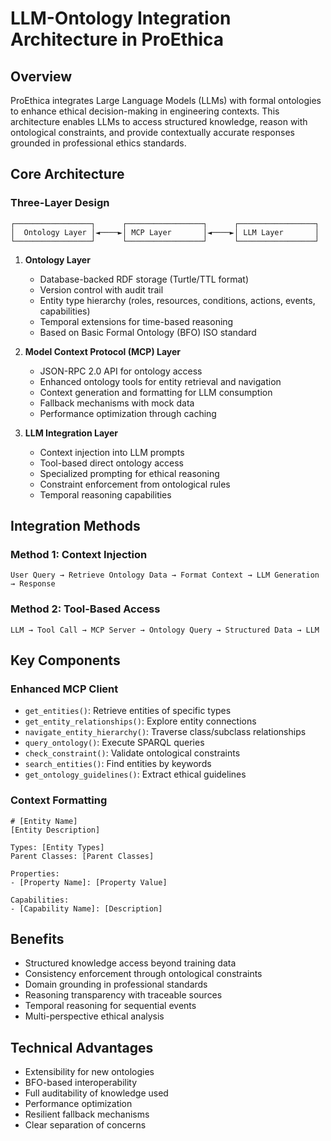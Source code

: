 # LLM-Ontology Integration Architecture in ProEthica

## Overview

ProEthica integrates Large Language Models (LLMs) with formal ontologies to enhance ethical decision-making in engineering contexts. This architecture enables LLMs to access structured knowledge, reason with ontological constraints, and provide contextually accurate responses grounded in professional ethics standards.

## Core Architecture

### Three-Layer Design

```
┌─────────────────┐      ┌─────────────────┐      ┌─────────────────┐
│  Ontology Layer │◄────►│ MCP Layer       │◄────►│ LLM Layer       │
└─────────────────┘      └─────────────────┘      └─────────────────┘
```

1. **Ontology Layer**
   - Database-backed RDF storage (Turtle/TTL format)
   - Version control with audit trail
   - Entity type hierarchy (roles, resources, conditions, actions, events, capabilities)
   - Temporal extensions for time-based reasoning
   - Based on Basic Formal Ontology (BFO) ISO standard

2. **Model Context Protocol (MCP) Layer**
   - JSON-RPC 2.0 API for ontology access
   - Enhanced ontology tools for entity retrieval and navigation
   - Context generation and formatting for LLM consumption
   - Fallback mechanisms with mock data
   - Performance optimization through caching

3. **LLM Integration Layer**
   - Context injection into LLM prompts
   - Tool-based direct ontology access
   - Specialized prompting for ethical reasoning
   - Constraint enforcement from ontological rules
   - Temporal reasoning capabilities

## Integration Methods

### Method 1: Context Injection
```
User Query → Retrieve Ontology Data → Format Context → LLM Generation → Response
```

### Method 2: Tool-Based Access
```
LLM → Tool Call → MCP Server → Ontology Query → Structured Data → LLM
```

## Key Components

### Enhanced MCP Client
- `get_entities()`: Retrieve entities of specific types
- `get_entity_relationships()`: Explore entity connections
- `navigate_entity_hierarchy()`: Traverse class/subclass relationships
- `query_ontology()`: Execute SPARQL queries
- `check_constraint()`: Validate ontological constraints
- `search_entities()`: Find entities by keywords
- `get_ontology_guidelines()`: Extract ethical guidelines

### Context Formatting
```
# [Entity Name]
[Entity Description]

Types: [Entity Types]
Parent Classes: [Parent Classes]

Properties:
- [Property Name]: [Property Value]

Capabilities:
- [Capability Name]: [Description]
```

## Benefits
- Structured knowledge access beyond training data
- Consistency enforcement through ontological constraints
- Domain grounding in professional standards
- Reasoning transparency with traceable sources
- Temporal reasoning for sequential events
- Multi-perspective ethical analysis

## Technical Advantages
- Extensibility for new ontologies
- BFO-based interoperability
- Full auditability of knowledge used
- Performance optimization
- Resilient fallback mechanisms
- Clear separation of concerns